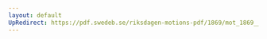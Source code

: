 ```yaml
---
layout: default
UpRedirect: https://pdf.swedeb.se/riksdagen-motions-pdf/1869/mot_1869__ak__00043/mot_1869__ak__00043_001.pdf
---
```


